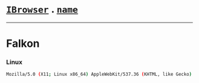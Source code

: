 # [`IBrowser`](/api/main/get-browser.md) . [`name`](../name.md)
---
# Falkon

### Linux

```sh
Mozilla/5.0 (X11; Linux x86_64) AppleWebKit/537.36 (KHTML, like Gecko) Falkon/3.0.0 Chrome/61.0.3163.140 Safari/537.36
```